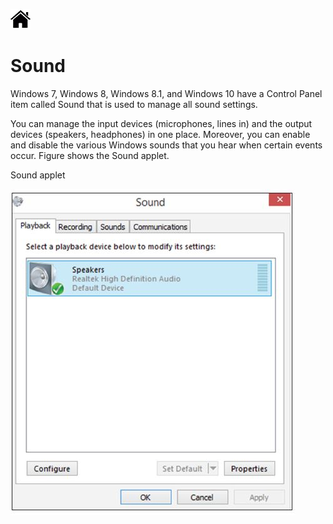 [![Home](/img/home.jpg)](1.6_OS_win_ControlPanel.md)

# Sound
Windows 7, Windows 8, Windows 8.1, and Windows 10 have a Control Panel item called
Sound that is used to manage all sound settings. 

You can manage the input devices (microphones,
lines in) and the output devices (speakers, headphones) in one place. Moreover,
you can enable and disable the various Windows sounds that you hear when certain events
occur. Figure  shows the Sound applet.


Sound applet

![Home](/img/f1.6_CP_sound.jpg)



